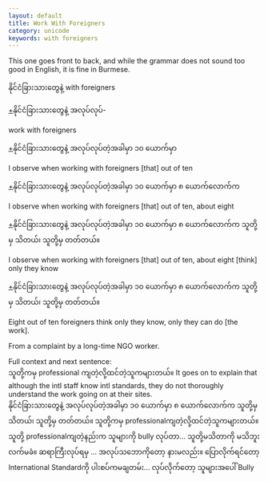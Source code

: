 ```yaml
---
layout: default
title: Work With Foreigners
category: unicode
keywords: with foreigners
---
```


<p>This one goes front to back, and while the grammar does not sound too good in English, it is fine in Burmese.</p>

<p><span class='mm3'>နိုင်ငံခြားသားတွေနဲ့</span> with foreigners</p>

<p class='hide-trigger'><a href="#">+</a><span class='mm3'>နိုင်ငံခြားသားတွေနဲ့ အလုပ်လုပ်</span>-</p>
<p class='hide-this'>work with foreigners</p>

<p class='hide-trigger'><a href="#">+</a><span class='mm3'>နိုင်ငံခြားသားတွေနဲ့ အလုပ်လုပ်တဲ့အခါမှာ ၁၀ ယောက်မှာ</span></p>
<p class='hide-this'>I observe when working with foreigners [that] out of ten</p>

<p class='hide-trigger'><a href="#">+</a><span class='mm3'>နိုင်ငံခြားသားတွေနဲ့ အလုပ်လုပ်တဲ့အခါမှာ ၁၀ ယောက်မှာ ၈ ယောက်လောက်က</span></p>
<p class='hide-this'>I observe when working with foreigners [that] out of ten, about eight</p>

<p class='hide-trigger'><a href="#">+</a><span class='mm3'>နိုင်ငံခြားသားတွေနဲ့ အလုပ်လုပ်တဲ့အခါမှာ ၁၀ ယောက်မှာ ၈ ယောက်လောက်က သူတို့မှ သိတယ်၊ သူတို့မှ တတ်တယ်။</span></p>
<p class='hide-this'>I observe when working with foreigners [that] out of ten, about eight [think] only they know</p>

<p class='hide-trigger'><a href="#">+</a><span class='mm3'>နိုင်ငံခြားသားတွေနဲ့ အလုပ်လုပ်တဲ့အခါမှာ ၁၀ ယောက်မှာ ၈ ယောက်လောက်က သူတို့မှ သိတယ်၊ သူတို့မှ တတ်တယ်။</span></p>
<p class='hide-this'>Eight out of ten foreigners think only they know, only they can do [the work].</p>

<p>From a complaint by a long-time NGO worker.</p>

<p>Full context and next sentence:<br>
<span class='mm3'>သူတို့ကမှ</span> professional <span class='mm3'>ကျတဲ့လို့ထင်တဲ့သူကများတယ်။</span> It goes on to explain that although the intl staff know intl standards, they do not thoroughly understand the work going on at their sites.<br>
<span class='mm3'>နိုင်ငံခြားသားတွေနဲ့ အလုပ်လုပ်တဲ့အခါမှာ ၁၀ ယောက်မှာ ၈ ယောက်လောက်က သူတို့မှ သိတယ်၊ သူတို့မှ တတ်တယ်။ သူတို့ကမှ </span>professional<span class='mm3'>ကျတဲ့လို့ထင်တဲ့သူကများတယ်။ သူတို့ </span>professional<span class='mm3'>ကျတဲ့နည်းက သူများကို </span>bully<span class='mm3'> လုပ်တာ</span>...<span class='mm3'> သူတို့မသိတာကို မသိဘူးလက်မခံ။ ဆရာကြီးလုပ်ရမှ </span>...<span class='mm3'> အလုပ်သဘောကိုတော့ နားမလည်း။ ပြောလိုက်ရင်တော့ </span>International Standard<span class='mm3'>ကို ပါးစပ်ကမချတမ်း</span>...<span class='mm3'> လုပ်လိုက်တော့ သူများအပေါ် </span>Bully</p>
